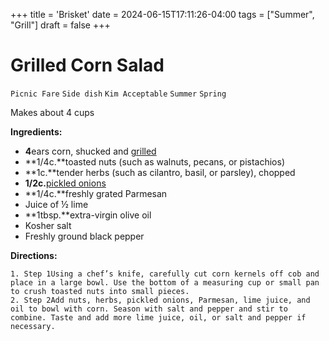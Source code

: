 +++
title = 'Brisket'
date = 2024-06-15T17:11:26-04:00
tags = ["Summer", "Grill"]
draft = false
+++
# Grilled Corn Salad

`Picnic Fare` `Side dish` `Kim Acceptable` `Summer` `Spring`

Makes about 4 cups

**Ingredients:**

- **4**ears corn, shucked and [grilled](https://www.delish.com/cooking/recipe-ideas/a19637515/best-grilled-corn-on-the-cob-recipe/)
- **1/4c.**toasted nuts (such as walnuts, pecans, or pistachios)
- **1c.**tender herbs (such as cilantro, basil, or parsley), chopped
- **1/2c.**[pickled onions](https://www.delish.com/cooking/recipe-ideas/a27245453/pickled-red-onions-recipe/)
- **1/4c.**freshly grated Parmesan
- Juice of ½ lime
- **1tbsp.**extra-virgin olive oil
- Kosher salt 
- Freshly ground black pepper

**Directions:**

    1. Step 1Using a chef’s knife, carefully cut corn kernels off cob and place in a large bowl. Use the bottom of a measuring cup or small pan to crush toasted nuts into small pieces.
    2. Step 2Add nuts, herbs, pickled onions, Parmesan, lime juice, and oil to bowl with corn. Season with salt and pepper and stir to combine. Taste and add more lime juice, oil, or salt and pepper if necessary.
